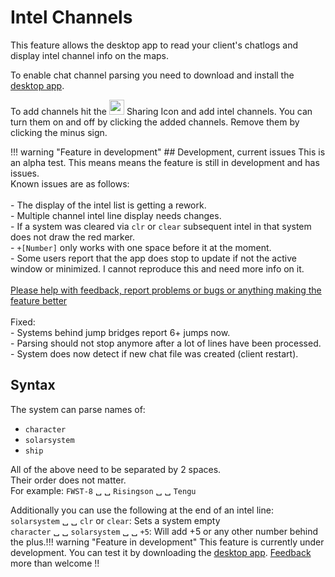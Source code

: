 # Intel Channels
This feature allows the desktop app to read your client's chatlogs and display intel channel info on the maps. 

To enable chat channel parsing you need to download and install the [desktop app](https://www.dropbox.com/s/x2dgjwiof2frek3/Eveeye_v002.exe?dl=0).

To add channels hit the <img src="https://raw.githubusercontent.com/Risingson/eedocs/master/docs/images/Share-100_off.png" width="24" height="24" > Sharing Icon and add intel channels. You can turn them on and off by clicking the added channels. Remove them by clicking the minus sign.

!!! warning "Feature in development"
    ## Development, current issues
    This is an alpha test. This means means the feature is still in development and has issues.<br>Known issues are as follows:<br><br>
     - The display of the intel list is getting a rework.<br>
     - Multiple channel intel line display needs changes.<br>
     - If a system was cleared via `clr` or `clear` subsequent intel in that system does not draw the red marker.<br>
     - `+[Number]` only works with one space before it at the moment.<br>
     - Some users report that the app does stop to update if not the active window or minimized. I cannot reproduce this and need more info on it.<br>
    <br> 
    [Please help with feedback, report problems or bugs or anything making the feature better](https://feedback.userreport.com/7ab42bbb-8bf8-4955-9573-c0b1213b1ba7/#submit/bug)<br><br> 
    Fixed:<br>
    - Systems behind jump bridges report 6+ jumps now.<br>
    - Parsing should not stop anymore after a lot of lines have been processed.<br>
    - System does now detect if new chat file was created (client restart).<br> 
    
## Syntax
The system can parse names of:

 - `character` 
 - `solarsystem`
 - `ship` 

All of the above need to be separated by 2 spaces.<br>Their order does not matter.<br> For example: `FWST-8` &#9251; &#9251; `Risingson` &#9251; &#9251; `Tengu`

Additionally you can use the following at the end of an intel line:<br>
`solarsystem` &#9251; &#9251; `clr` or `clear`: Sets a system empty<br>
`character` &#9251; &#9251; `solarsystem` &#9251; &#9251; `+5`: Will add +5 or any other number behind the plus.!!! warning "Feature in development"
    This feature is currently under development. You can test it by downloading the [desktop app](https://eveeye.readthedocs.io/en/latest/desktop-app/). [Feedback](https://eveeye.readthedocs.io/en/latest/#Feedback) more than welcome !!
<!--stackedit_data:
eyJoaXN0b3J5IjpbLTExMjk0MTc2NjIsMTU4ODA4ODE1LC01Nj
IxODIzNTIsMTk1ODU0OTQxLC0xODkyMDk4ODUxLC0xOTE3Mzgx
NDU0LC05MDc3NTU1MjYsMTI5MzE2MjcyMywxMjkzMTYyNzIzLD
E5ODQyMTkwMSwtMTEyNDIxNjM1Nyw2OTQ5MjUxMDEsMTg5MDYw
MDkxNSwtMjQ5OTcyNTYzLC0xMzE4MzQ4ODcwLDEwOTYxMTcxMz
MsLTE1MjI2ODM2ODEsMTg2MjYwMzA3MCwtMjA2NTE2MzA4LDE5
OTAyNjc0MzldfQ==
-->